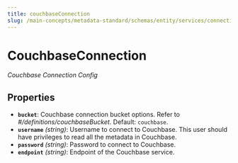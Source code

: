 ```yaml
---
title: couchbaseConnection
slug: /main-concepts/metadata-standard/schemas/entity/services/connections/database/couchbaseConnection
---
```


# CouchbaseConnection

*Couchbase Connection Config*

## Properties

- **`bucket`**: Couchbase connection bucket options. Refer to *#/definitions/couchbaseBucket*. Default: `couchbase`.
- **`username`** *(string)*: Username to connect to Couchbase. This user should have privileges to read all the metadata in Couchbase.
- **`password`** *(string)*: Password to connect to Couchbase.
- **`endpoint`** *(string)*: Endpoint of the Couchbase service.



